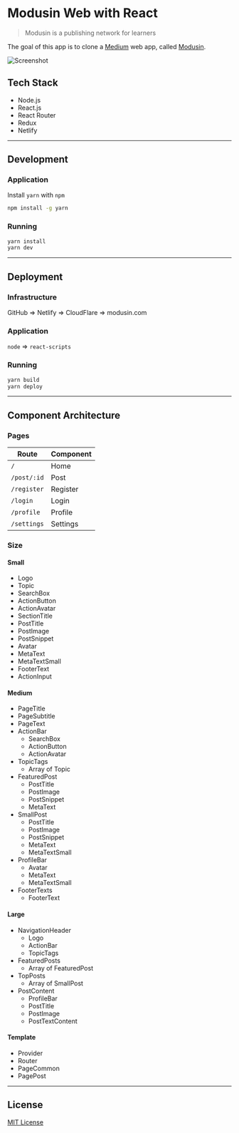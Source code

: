 # Modusin Web with React

> Modusin is a publishing network for learners

The goal of this app is to clone a [Medium](https://medium.com) web app, called [Modusin](https://modusin.com).

![Screenshot](./screenshot.png)

## Tech Stack

- Node.js
- React.js
- React Router
- Redux
- Netlify

--------------------------------------------------------------------------------

## Development

### Application

Install `yarn` with `npm`

```sh
npm install -g yarn
```

### Running

```sh
yarn install
yarn dev
```

--------------------------------------------------------------------------------

## Deployment

### Infrastructure

GitHub => Netlify => CloudFlare => modusin.com

### Application

`node` => `react-scripts`

### Running

```sh
yarn build
yarn deploy
```

--------------------------------------------------------------------------------

## Component Architecture

### Pages

| Route       | Component
|-------------|----------
| `/`         | Home
| `/post/:id` | Post
| `/register` | Register
| `/login`    | Login
| `/profile`  | Profile
| `/settings` | Settings

### Size

#### Small

- Logo
- Topic
- SearchBox
- ActionButton
- ActionAvatar
- SectionTitle
- PostTitle
- PostImage
- PostSnippet
- Avatar
- MetaText
- MetaTextSmall
- FooterText
- ActionInput

#### Medium

- PageTitle
- PageSubtitle
- PageText
- ActionBar
  - SearchBox
  - ActionButton
  - ActionAvatar
- TopicTags
  - Array of Topic
- FeaturedPost
  - PostTitle
  - PostImage
  - PostSnippet
  - MetaText
- SmallPost
  - PostTitle
  - PostImage
  - PostSnippet
  - MetaText
  - MetaTextSmall
- ProfileBar
  - Avatar
  - MetaText
  - MetaTextSmall
- FooterTexts
  - FooterText

#### Large

- NavigationHeader
  - Logo
  - ActionBar
  - TopicTags
- FeaturedPosts
  - Array of FeaturedPost
- TopPosts
  - Array of SmallPost
- PostContent
  - ProfileBar
  - PostTitle
  - PostImage
  - PostTextContent

#### Template

- Provider
- Router
- PageCommon
- PagePost

--------------------------------------------------------------------------------

## License

[MIT License](./LICENSE)
